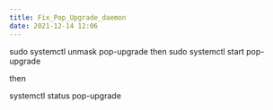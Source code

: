 ```yaml
---
title: Fix_Pop_Upgrade_daemon
date: 2021-12-14 12:06
---
```

sudo systemctl unmask pop-upgrade
then
sudo systemctl start pop-upgrade

then

systemctl status pop-upgrade


